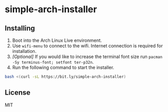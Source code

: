 # simple-arch-installer

## Installing

1. Boot into the Arch Linux Live environment.
2. Use `wifi-menu` to connect to the wifi. Internet connection is required for installation.
3. *[Optional]* If you would like to increase the terminal font size run `pacman -Sy terminus-font; setfont ter-p32n`.
4. Run the following command to start the installer.

```bash
bash <(curl -sL https://bit.ly/simple-arch-installer)
```

## License

MIT
